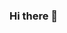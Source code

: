 ### Hi there 👋

<!--
**zubayermunna/zubayermunna** is a ✨ _special_ ✨ repository because its `README.md` (this file) appears on your GitHub profile.

Here are some ideas to get you started:

-🔭 I’m currently working on MERN Stack Web Development, honing my skills in frontend and backend technologies.
-🌱 I’m currently learning advanced backend development techniques to optimize application performance and maintainability.
-👯 I’m looking to collaborate on interesting web development projects that involve innovative technologies and provide opportunities for professional growth.
-🤔 I’m seeking guidance and mentorship from experienced professionals to explore best practices and design patterns in web development.
-💼 I'm actively looking for job opportunities in web development, where I can apply my skills and contribute to exciting projects.
-💬 Ask me about my experience in frontend and backend development, including technologies like React, Node.js, MongoDB, and Express.js.
-📫 You can reach me through email or LinkedIn. Please feel free to contact me for any job-related opportunities.
-⚡ Fun fact: When I'm not coding, I enjoy playing musical instruments and experimenting with new recipes in the kitchen.
-->
